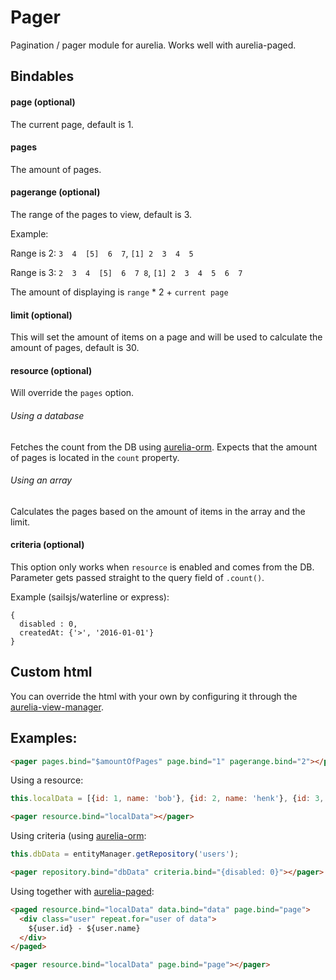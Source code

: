 # Pager
Pagination / pager module for aurelia. Works well with aurelia-paged.

## Bindables

#### page (optional)

The current page, default is 1.

#### pages

The amount of pages.

#### pagerange (optional)

The range of the pages to view, default is 3.

Example:

Range is 2: `3  4  [5]  6  7`, `[1] 2  3  4  5`

Range is 3: `2  3  4  [5]  6  7 8`, `[1] 2  3  4  5  6  7`

The amount of displaying is `range` * 2 + `current page`

#### limit (optional)
This will set the amount of items on a page and will be used to calculate the amount of pages, default is 30.

#### resource (optional)
Will override the `pages` option.

###### Using a database
Fetches the count from the DB using [aurelia-orm](https://github.com/SpoonX/aurelia-orm).
Expects that the amount of pages is located in the `count` property.

###### Using an array
Calculates the pages based on the amount of items in the array and the limit.

#### criteria (optional)
This option only works when `resource` is enabled and comes from the DB.
Parameter gets passed straight to the query field of `.count()`.

Example (sailsjs/waterline or express):

```javascript:
{
  disabled : 0,
  createdAt: {'>', '2016-01-01'}
}
```

## Custom html
You can override the html with your own by configuring it through the [aurelia-view-manager](https://github.com/spoonx/aurelia-view-manager).

## Examples:

```html
<pager pages.bind="$amountOfPages" page.bind="1" pagerange.bind="2"></pager>
```

Using a resource:

```js
this.localData = [{id: 1, name: 'bob'}, {id: 2, name: 'henk'}, {id: 3, name: 'jan'}];
```

```html
<pager resource.bind="localData"></pager>
```

Using criteria (using [aurelia-orm](https://github.com/SpoonX/aurelia-orm):

```js
this.dbData = entityManager.getRepository('users');
```

```html
<pager repository.bind="dbData" criteria.bind="{disabled: 0}"></pager>
```

Using together with [aurelia-paged](https://github.com/SpoonX/aurelia-paged):

```html
<paged resource.bind="localData" data.bind="data" page.bind="page">
  <div class="user" repeat.for="user of data">
    ${user.id} - ${user.name}
  </div>
</paged>

<pager resource.bind="localData" page.bind="page"></pager>
```
